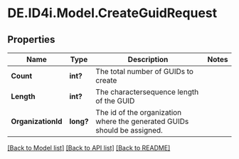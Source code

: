# DE.ID4i.Model.CreateGuidRequest
## Properties

Name | Type | Description | Notes
------------ | ------------- | ------------- | -------------
**Count** | **int?** | The total number of GUIDs to create | 
**Length** | **int?** | The charactersequence length of the GUID | 
**OrganizationId** | **long?** | The id of the organization where the generated GUIDs should be assigned. | 

[[Back to Model list]](../README.md#documentation-for-models) [[Back to API list]](../README.md#documentation-for-api-endpoints) [[Back to README]](../README.md)

